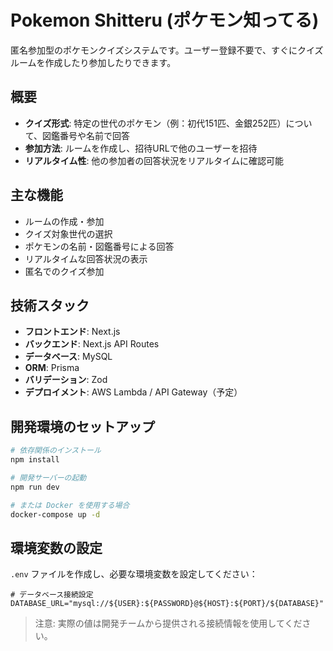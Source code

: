 # Pokemon Shitteru (ポケモン知ってる)

匿名参加型のポケモンクイズシステムです。ユーザー登録不要で、すぐにクイズルームを作成したり参加したりできます。

## 概要

- **クイズ形式**: 特定の世代のポケモン（例：初代151匹、金銀252匹）について、図鑑番号や名前で回答
- **参加方法**: ルームを作成し、招待URLで他のユーザーを招待
- **リアルタイム性**: 他の参加者の回答状況をリアルタイムに確認可能

## 主な機能

- ルームの作成・参加
- クイズ対象世代の選択
- ポケモンの名前・図鑑番号による回答
- リアルタイムな回答状況の表示
- 匿名でのクイズ参加

## 技術スタック

- **フロントエンド**: Next.js
- **バックエンド**: Next.js API Routes
- **データベース**: MySQL
- **ORM**: Prisma
- **バリデーション**: Zod
- **デプロイメント**: AWS Lambda / API Gateway（予定）

## 開発環境のセットアップ

```bash
# 依存関係のインストール
npm install

# 開発サーバーの起動
npm run dev

# または Docker を使用する場合
docker-compose up -d
```

## 環境変数の設定

`.env` ファイルを作成し、必要な環境変数を設定してください：

```env
# データベース接続設定
DATABASE_URL="mysql://${USER}:${PASSWORD}@${HOST}:${PORT}/${DATABASE}"
```

> 注意: 実際の値は開発チームから提供される接続情報を使用してください。
